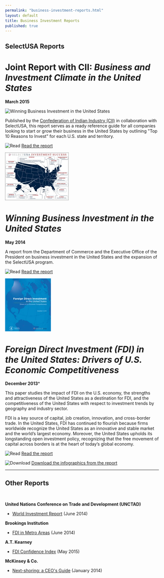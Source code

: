 ```yaml
---
permalink: "business-investment-reports.html"
layout: default
title: Business Investment Reports
published: true
---
```


## **SelectUSA Reports**

# Joint Report with CII: _Business and Investment Climate in the United States_ 

**March 2015**

<span class="imgleft">![Winning Business Investment in the United States](https://www.mycii.in/PublicationImages/45632.US.jpg "Winning Business Investment in the United States")</span>

Published by the [Confederation of Indian Industry (CII)](http://www.cii.in/Index.aspx) in collaboration with SelectUSA, this report serves as a ready reference guide for all companies looking to start or grow their business in the United States by outlining "Top 10 Reasons to Invest" for each U.S. state and territory.

![Read](https://google.github.io/material-design-icons/action/svg/design/ic_description_24px.svg "Date") [Read the report](http://www.slideshare.net/ConfederationOfIndianIndustry/business-and-investment-climate-in-the-united-states-local-economy-state-incentives-and-growth-prospects)



<span class="imgleft">![Map of SelectUSA Successes](images/selectusa_map_of_successes-208x156.jpg "Map of SelectUSA Successes")</span>

# _Winning Business Investment in the United States_

**May 2014**

A report from the Department of Commerce and
the Executive Office of the President on business investment in the United
States and the expansion of the SelectUSA program.

![Read](https://google.github.io/material-design-icons/action/svg/design/ic_description_24px.svg "Date") [Read the report](http://www.whitehouse.gov/sites/default/files/docs/winning_business_investment_in_the_united_states.pdf)



<span class="imgleft">![FDI Report Cover](images/cover_fdi_report_2013dec31.jpg)</span>

# _Foreign Direct Investment (FDI) in the United States: Drivers of U.S. Economic Competitiveness_

**December 2013***

This paper studies the impact of FDI on the U.S. economy, the strengths and attractiveness of the United States as a destination for FDI, and the competitiveness of the United States with respect to investment trends by geography and industry sector.

FDI is a key source of capital, job creation, innovation, and cross-border trade. In the United States, FDI has continued to flourish because firms worldwide recognize the United States as an innovative and stable market and the world’s largest economy. Moreover, the United States upholds its longstanding open investment policy, recognizing that the free movement of capital across borders is at the heart of today’s global economy.

![Read](https://google.github.io/material-design-icons/action/svg/design/ic_description_24px.svg "Date") [Read the report](documents/full_report_-_fdi_in_the_united_states.pdf)

![Download](http://google.github.io/material-design-icons/action/svg/design/ic_get_app_24px.svg "Download") [Download the infographics from the report](documents/2013-12-31_figures_-_selectusa_report_-_fdi_in_the_united_states.pdf)


* * *

## **Other Reports**

&nbsp;

**United Nations Conference on Trade and Development (UNCTAD)&nbsp;**

*   [World Investment Report](http://unctad.org/en/pages/PublicationWebflyer.aspx?publicationid=937)&nbsp;(June 2014)

**Brookings Institution**

*   [FDI in Metro Areas](http://www.brookings.edu/research/reports/2014/06/20-fdi-us-metro-areas-saha-fikri-marchio) (June 2014)

**A.T. Kearney**

*   [FDI Confidence Index](https://www.atkearney.com/research-studies/foreign-direct-investment-confidence-index/2015)&nbsp;(May 2015)

**McKinsey &amp; Co.**

*   [Next-shoring: a CEO's Guide](http://www.mckinsey.com/insights/manufacturing/next-shoring_a_ceos_guide)&nbsp;(January 2014)
